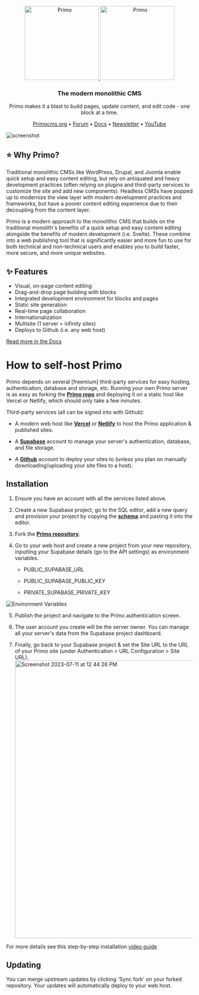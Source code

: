 <p align="center">
  <a href="https://primocms.org#gh-dark-mode-only" target="_blank">
    <img src="https://raw.githubusercontent.com/primocms/primo/master/static/logo.svg" alt="Primo" width="200px">
  </a>
  <a href="https://primocms.org#gh-light-mode-only" target="_blank">
    <img src="https://raw.githubusercontent.com/primocms/primo/master/static/logo-light.svg" alt="Primo" width="200px">
  </a>
</p>

<h3 align="center">The modern monolithic CMS</h3>
<p align="center">Primo makes it a blast to build pages, update content, and edit code - one block at a time.</p>

<p align="center">
    <a href="https://primocms.org/">Primocms.org</a> •
    <a href="https://forum.primo.so">Forum</a> •
    <a href="https://docs.primocms.org/">Docs</a> •
    <a href="https://primocms.org#section-b18b744b-92ba-4bf9-96fd-4d86c0a842b8">Newsletter</a> •
    <a href="https://www.youtube.com/@primocms">YouTube</a>
</p>

![screenshot](https://github.com/primocms/primo/raw/master/screenshot-v2.png)

## ⭐ Why Primo?

Traditional monolithic CMSs like WordPress, Drupal, and Joomla enable quick setup and easy content editing, but rely on antiquated and heavy development practices (often relying on plugins and third-party services to customize the site and add new components). Headless CMSs have popped up to modernize the view layer with modern development practices and frameworks, but have a poorer content editing experience due to their decoupling from the content layer.

Primo is a modern approach to the monolithic CMS that builds on the traditional monolith's benefits of a quick setup and easy content editing alongside the benefits of modern development (i.e. Svelte). These combine into a web publishing tool that is significantly easier and more fun to use for both technical and non-technical users and enables you to build faster, more secure, and more unique websites.

## ✨ Features

- Visual, on-page content editing
- Drag-and-drop page building with blocks
- Integrated development environment for blocks and pages
- Static site generation
- Real-time page collaboration
- Internationalization
- Multisite (1 server = infinity sites)
- Deploys to Github (i.e. any web host)

[Read more in the Docs](https://docs.primocms.org)

# How to self-host Primo

Primo depends on several [freemium] third-party services for easy hosting, authentication, database and storage, etc. Running your own Primo server is as easy as forking the [**Primo repo**](https://github.com/primocms/primo) and deploying it on a static host like Vercel or Netlify, which should only take a few minutes.

Third-party services (all can be signed into with Github):

- A modern web host like [**Vercel**](https://vercel.com/) or [**Netlify**](https://netlify.com) to host the Primo application & published sites.

- A [**Supabase**](https://supabase.com) account to manage your server's authentication, database, and file storage.

- A [**Github**](https://github.com) account to deploy your sites to (unless you plan on manually downloading/uploading your site files to a host).

<!-- -->

## Installation

1. Ensure you have an account with all the services listed above.

2. Create a new Supabase project, go to the SQL editor, add a new query and provision your project by copying the [**schema**](https://raw.githubusercontent.com/mateomorris/primo/master/primo_schema.sql) and pasting it into the editor.

3. Fork the [**Primo repository**](https://github.com/primocms/primo).

4. Go to your web host and create a new project from your new repository, inputting your Supabase details (go to the API settings) as environment variables.

   - PUBLIC_SUPABASE_URL

   - PUBLIC_SUPABASE_PUBLIC_KEY

   - PRIVATE_SUPABASE_PRIVATE_KEY

![Environment Variables](https://dbfnrqvkgwkjkzqgnfrd.supabase.co/storage/v1/object/public/images/Screenshot%202023-05-06%20at%206.45.43%20PM.png)

5. Publish the project and navigate to the Primo authentication screen.

6. The user account you create will be the server owner. You can manage all your server's data from the Supabase project dashboard.

7. Finally, go back to your Supabase project & set the Site URL to the URL of your Primo site (under Authentication > URL Configuration > Site URL).
   <img width="750" alt="Screenshot 2023-07-11 at 12 44 26 PM" src="https://github.com/primocms/primo/assets/39444813/aff51c73-3935-4523-bf89-71f86f3f8f09">

For more details see this step-by-step installation [video guide](https://www.youtube.com/watch?v=LEcKmhJsUzo)

## Updating

You can merge upstream updates by clicking 'Sync fork' on your forked repository. Your updates will automatically deploy to your web host.
